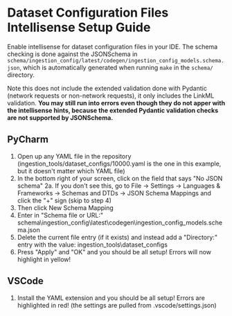 # Dataset Configuration Files Intellisense Setup Guide
Enable intellisense for dataset configuration files in your IDE. The schema checking is done against the JSONSchema in `schema/ingestion_config/latest/codegen/ingestion_config_models.schema.json`, which is automatically generated when running `make` in the `schema/` directory.

Note this does not include the extended validation done with Pydantic (network requests or non-network requests), it only includes the LinkML validation.
**You may still run into errors even though they do not apper with the intellisense hints, because the extended Pydantic validation checks are not supported by JSONSchema.**

## PyCharm

1. Open up any YAML file in the repository (ingestion_tools/dataset_configs/10000.yaml is the one in this example, but it doesn't matter which YAML file)
2. In the bottom right of your screen, click on the field that says "No JSON schema"
    2a. If you don't see this, go to File -> Settings -> Languages & Frameworks -> Schemas and DTDs -> JSON Schema Mappings and click the "+" sign (skip to step 4)
3. Then click New Schema Mapping
4. Enter in "Schema file or URL:" schema\ingestion_config\latest\codegen\ingestion_config_models.schema.json
5. Delete the current file entry (if it exists) and instead add a "Directory:" entry with the value: ingestion_tools\dataset_configs
6. Press "Apply" and "OK" and you should be all setup! Errors will now highlight in yellow!

## VSCode

1. Install the YAML extension and you should be all setup! Errors are highlighted in red! (the settings are pulled from .vscode/settings.json)

